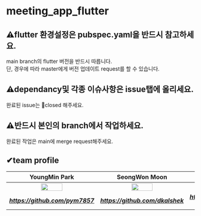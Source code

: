 # meeting_app_flutter

## ⚠flutter 환경설정은 pubspec.yaml을 반드시 참고하세요.
main branch의 flutter 버전을 반드시 따릅니다.<br>
단, 경우에 따라 master에게 버전 업데이트 request를 할 수 있습니다.

## ⚠dependancy및 각종 이슈사항은 issue탭에 올리세요.
완료된 issue는 🚫closed 해주세요.

## ⚠반드시 본인의 branch에서 작업하세요.
완료된 작업은 main에 merge request해주세요.

## ✔team profile
| YoungMin Park | SeongWon Moon | SeongRyeol Jung |
| :---: | :---: | :---: |
| <img src="https://avatars.githubusercontent.com/u/44596598?s=460&u=bc034f5fbfd65fdf3679fd4086933e2393dae71c&v=4" width="50%"></img>  | <img src="https://avatars.githubusercontent.com/u/59243180?v=4" width="50%"></img> | <img src="https://avatars.githubusercontent.com/u/64255265?v=4" width="50%"></img> |
| ***https://github.com/pym7857*** | ***https://github.com/dkalshek*** | ***https://github.com/what-is-your-url*** |
